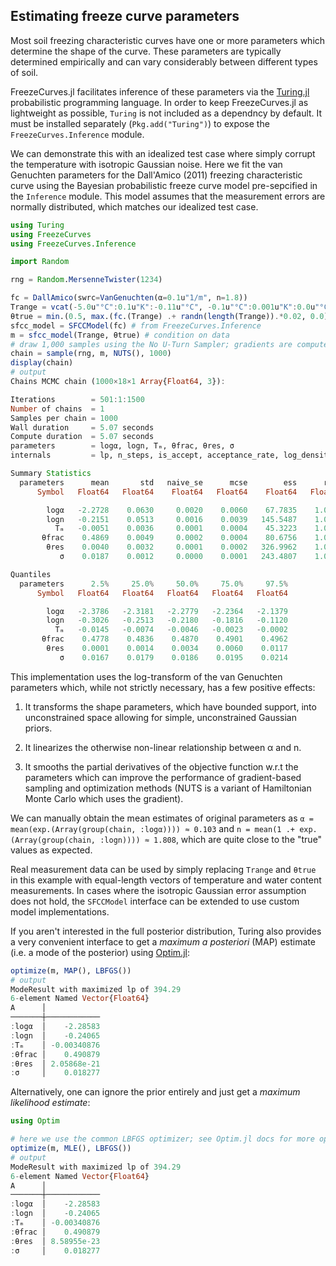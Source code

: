 ## Estimating freeze curve parameters

Most soil freezing characteristic curves have one or more parameters which determine the shape of the curve. These parameters are typically determined empirically and can vary considerably between different types of soil.

FreezeCurves.jl facilitates inference of these parameters via the [Turing.jl](https://turing.ml) probabilistic programming language. In order to keep FreezeCurves.jl as lightweight as possible, `Turing` is not included as a dependncy by default. It must be installed separately (`Pkg.add("Turing")`) to expose the `FreezeCurves.Inference` module.

We can demonstrate this with an idealized test case where simply corrupt the temperature with isotropic Gaussian noise. Here we fit the van Genuchten parameters for the Dall'Amico (2011) freezing characteristic curve using the Bayesian probabilistic freeze curve model pre-sepcified in the `Inference` module. This model assumes that the measurement errors are normally distributed, which matches our idealized test case.

```julia
using Turing
using FreezeCurves
using FreezeCurves.Inference

import Random

rng = Random.MersenneTwister(1234)

fc = DallAmico(swrc=VanGenuchten(α=0.1u"1/m", n=1.8))
Trange = vcat(-5.0u"°C":0.1u"K":-0.11u"°C", -0.1u"°C":0.001u"K":0.0u"°C")
θtrue = min.(0.5, max.(fc.(Trange) .+ randn(length(Trange)).*0.02, 0.0))
sfcc_model = SFCCModel(fc) # from FreezeCurves.Inference
m = sfcc_model(Trange, θtrue) # condition on data
# draw 1,000 samples using the No U-Turn Sampler; gradients are computed automatically by Turing using forward-mode automatic differentiation (ForwardDiff.jl).
chain = sample(rng, m, NUTS(), 1000)
display(chain)
# output
Chains MCMC chain (1000×18×1 Array{Float64, 3}):

Iterations        = 501:1:1500
Number of chains  = 1
Samples per chain = 1000
Wall duration     = 5.07 seconds
Compute duration  = 5.07 seconds
parameters        = logα, logn, Tₘ, θfrac, θres, σ
internals         = lp, n_steps, is_accept, acceptance_rate, log_density, hamiltonian_energy, hamiltonian_energy_error, max_hamiltonian_energy_error, tree_depth, numerical_error, step_size, nom_step_size

Summary Statistics
  parameters      mean       std   naive_se      mcse        ess      rhat   ess_per_sec 
      Symbol   Float64   Float64    Float64   Float64    Float64   Float64       Float64 

        logα   -2.2728    0.0630     0.0020    0.0060    67.7835    1.0039       13.3590
        logn   -0.2151    0.0513     0.0016    0.0039   145.5487    1.0033       28.6852
          Tₘ   -0.0051    0.0036     0.0001    0.0004    45.3223    1.0085        8.9323
       θfrac    0.4869    0.0049     0.0002    0.0004    80.6756    1.0039       15.8998
        θres    0.0040    0.0032     0.0001    0.0002   326.9962    1.0007       64.4455
           σ    0.0187    0.0012     0.0000    0.0001   243.4807    1.0007       47.9859

Quantiles
  parameters      2.5%     25.0%     50.0%     75.0%     97.5% 
      Symbol   Float64   Float64   Float64   Float64   Float64 

        logα   -2.3786   -2.3181   -2.2779   -2.2364   -2.1379
        logn   -0.3026   -0.2513   -0.2180   -0.1816   -0.1120
          Tₘ   -0.0145   -0.0074   -0.0046   -0.0023   -0.0002
       θfrac    0.4778    0.4836    0.4870    0.4901    0.4962
        θres    0.0001    0.0014    0.0034    0.0060    0.0117
           σ    0.0167    0.0179    0.0186    0.0195    0.0214
```

This implementation uses the log-transform of the van Genuchten parameters which, while not strictly necessary, has a few positive effects:

1) It transforms the shape parameters, which have bounded support, into unconstrained space allowing for simple, unconstrained Gaussian priors.

2) It linearizes the otherwise non-linear relationship between α and n.

3) It smooths the partial derivatives of the objective function w.r.t the parameters which can improve the performance of gradient-based sampling and optimization methods (NUTS is a variant of Hamiltonian Monte Carlo which uses the gradient).

We can manually obtain the mean estimates of original parameters as `α = mean(exp.(Array(group(chain, :logα)))) ≈ 0.103` and `n = mean(1 .+ exp.(Array(group(chain, :logn)))) ≈ 1.808`, which are quite close to the "true" values as expected.

Real measurement data can be used by simply replacing `Trange` and `θtrue` in this example with equal-length vectors of temperature and water content measurements. In cases where the isotropic Gaussian error assumption does not hold, the `SFCCModel` interface can be extended to use custom model implementations.

If you aren't interested in the full posterior distribution, Turing also provides a very convenient interface to get a *maximum a posteriori* (MAP) estimate (i.e. a mode of the posterior) using [Optim.jl](https://github.com/JuliaNLSolvers/Optim.jl):

```julia
optimize(m, MAP(), LBFGS())
# output
ModeResult with maximized lp of 394.29
6-element Named Vector{Float64}
A      │ 
───────┼────────────
:logα  │    -2.28583
:logn  │    -0.24065
:Tₘ    │ -0.00340876
:θfrac │    0.490879
:θres  │ 2.05868e-21
:σ     │    0.018277
```

Alternatively, one can ignore the prior entirely and just get a *maximum likelihood estimate*:

```julia
using Optim

# here we use the common LBFGS optimizer; see Optim.jl docs for more options
optimize(m, MLE(), LBFGS())
# output
ModeResult with maximized lp of 394.29
6-element Named Vector{Float64}
A      │ 
───────┼────────────
:logα  │    -2.28583
:logn  │    -0.24065
:Tₘ    │ -0.00340876
:θfrac │    0.490879
:θres  │ 8.58955e-23
:σ     │    0.018277
```
